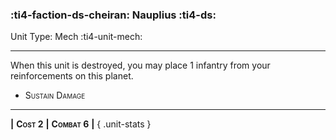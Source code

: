 ### :ti4-faction-ds-cheiran: **Nauplius** :ti4-ds:

Unit Type: Mech :ti4-unit-mech:

---

When this unit is destroyed, you may place 1 infantry from your reinforcements on this planet.

* <span style="font-variant:small-caps;">Sustain Damage</span> 

---

__|__ <span style="font-variant:small-caps;white-space: nowrap;">**Cost 2**</span> __|__ <span style="font-variant:small-caps;white-space: nowrap;">**Combat 6**</span> __|__
{ .unit-stats }
